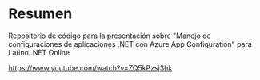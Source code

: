 # Resumen

Repositorio de código para la presentación sobre "Manejo de configuraciones de aplicaciones .NET con Azure App Configuration" para Latino .NET Online

https://www.youtube.com/watch?v=ZQ5kPzsj3hk